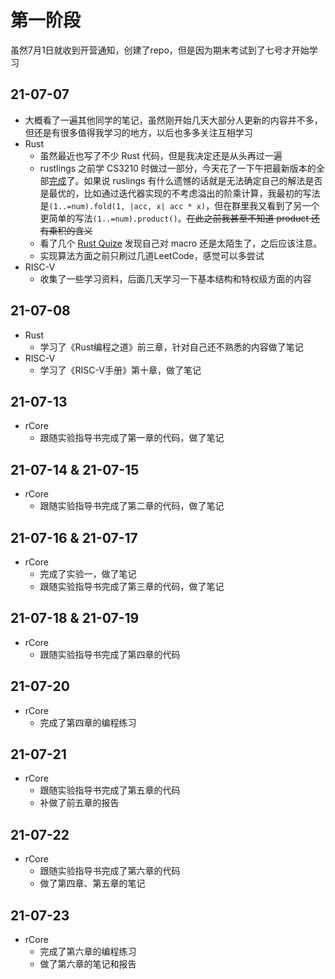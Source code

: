 # 第一阶段

虽然7月1日就收到开营通知，创建了repo，但是因为期末考试到了七号才开始学习

## 21-07-07

- 大概看了一遍其他同学的笔记，虽然刚开始几天大部分人更新的内容并不多，但还是有很多值得我学习的地方，以后也多多关注互相学习
- Rust
    - 虽然最近也写了不少 Rust 代码，但是我决定还是从头再过一遍
    - rustlings 之前学 CS3210 时做过一部分，今天花了一下午把最新版本的全部[完成](https://github.com/MuZhou233/rustlings)了。如果说 ruslings 有什么遗憾的话就是无法确定自己的解法是否是最优的，比如通过迭代器实现的不考虑溢出的阶乘计算，我最初的写法是`(1..=num).fold(1, |acc, x| acc * x)`，但在群里我又看到了另一个更简单的写法`(1..=num).product()`。~~在此之前我甚至不知道 product 还有乘积的含义~~
    - 看了几个 [Rust Quize](https://dtolnay.github.io/rust-quiz/1) 发现自己对 macro 还是太陌生了，之后应该注意。
    - 实现算法方面之前只刷过几道LeetCode，感觉可以多尝试
- RISC-V
    - 收集了一些学习资料，后面几天学习一下基本结构和特权级方面的内容

## 21-07-08

- Rust
    - 学习了《Rust编程之道》前三章，针对自己还不熟悉的内容做了笔记
- RISC-V
    - 学习了《RISC-V手册》第十章，做了笔记

## 21-07-13

- rCore
    - 跟随实验指导书完成了第一章的代码，做了笔记

## 21-07-14 & 21-07-15

- rCore
    - 跟随实验指导书完成了第二章的代码，做了笔记

## 21-07-16 & 21-07-17

- rCore
    - 完成了实验一，做了笔记
    - 跟随实验指导书完成了第三章的代码，做了笔记

## 21-07-18 & 21-07-19

- rCore
    - 跟随实验指导书完成了第四章的代码

## 21-07-20

- rCore
    - 完成了第四章的编程练习

## 21-07-21

- rCore
    - 跟随实验指导书完成了第五章的代码
    - 补做了前五章的报告

## 21-07-22

- rCore
    - 跟随实验指导书完成了第六章的代码
    - 做了第四章、第五章的笔记

## 21-07-23

- rCore
    - 完成了第六章的编程练习
    - 做了第六章的笔记和报告